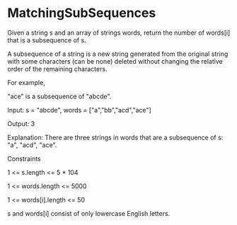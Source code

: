 # MatchingSubSequences

Given a string s and an array of strings words, return the number of words[i] that is a subsequence of s.

A subsequence of a string is a new string generated from the original string with some characters (can be none) deleted without changing the relative order of the remaining characters.

For example, 

"ace" is a subsequence of "abcde".

Input: s = "abcde", words = ["a","bb","acd","ace"]

Output: 3

Explanation: There are three strings in words that are a subsequence of s: "a", "acd", "ace".

Constraints

1 <= s.length <= 5 * 104

1 <= words.length <= 5000

1 <= words[i].length <= 50

s and words[i] consist of only lowercase English letters.
